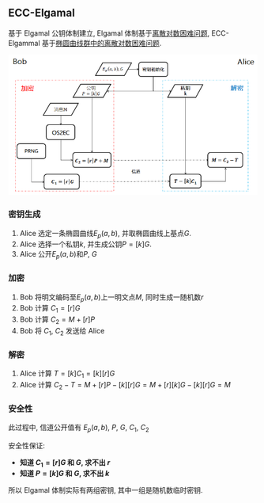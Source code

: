 ##  ECC-Elgamal

基于 Elgamal 公钥体制建立,  Elgamal 体制基于[离散对数困难问题](../../../代数/数论/欧拉定理.md), ECC-Elgammal 基于[椭圆曲线群中的离散对数困难问题](../../../几何/椭圆曲线.md).

![流程图|500](../../../attach/Pasted%20image%2020230508000347.png)

### 密钥生成

1. Alice 选定一条椭圆曲线$E_{p}(a, b)$, 并取椭圆曲线上基点$G$.  
2. Alice 选择一个私钥$k$, 并生成公钥$P=[k]G$.  
3. Alice 公开$E_{p}(a, b)$和$P,\ G$

###  加密

1. Bob 将明文编码至$E_{p}(a, b)$上一明文点$M$, 同时生成一随机数$r$
2. Bob 计算 $C_{1}=[r]G$
3. Bob 计算 $C_{2}=M+[r]P$
4. Bob 将 $C_{1},\ C_{2}$ 发送给 Alice

### 解密

1. Alice 计算 $T=[k]C_{1}=[k][r]G$
2. Alice 计算 $C_{2}-T=M+[r]P-[k][r]G=M+[r][k]G-[k][r]G=M$ 

### 安全性

此过程中, 信道公开值有 $E_{p}(a, b)$, $P$, $G$, $C_{1}$, $C_{2}$

安全性保证:   
- **知道 $C_{1}=[r]G$ 和 $G$, 求不出 $r$**  
- **知道 $P=[k]G$ 和 $G$, 求不出 $k$**

所以 Elgamal 体制实际有两组密钥, 其中一组是随机数临时密钥.
